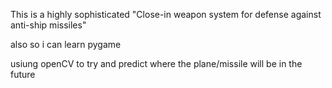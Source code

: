 This is a highly sophisticated "Close-in weapon system for defense against anti-ship missiles"

also so i can learn pygame



usiung openCV to try and predict where the plane/missile will be in the future
